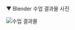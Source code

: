 ▼ Blender 수업 결과물 사진

![수업 결과물](https://user-images.githubusercontent.com/62154896/193273647-17f1637c-14bf-4b20-8ea3-7780de2852d2.JPG)
